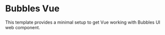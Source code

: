 # Bubbles Vue

This template provides a minimal setup to get Vue working with Bubbles UI web component.
